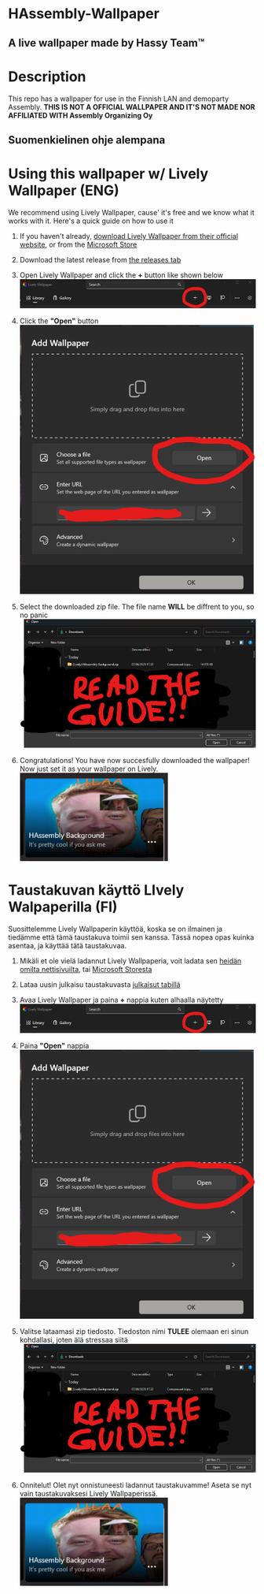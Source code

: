 # HAssembly-Wallpaper
## A live wallpaper made by Hassy Team™

# Description
This repo has a wallpaper for use in the Finnish LAN and demoparty Assembly. **THIS IS NOT A OFFICIAL WALLPAPER AND IT'S NOT MADE NOR AFFILIATED WITH Assembly Organizing Oy**

## Suomenkielinen ohje alempana

# Using this wallpaper w/ Lively Wallpaper (ENG)

We recommend using Lively Wallpaper, cause' it's free and we know what it works with it. Here's a quick guide on how to use it

1. If you haven't already, [download Lively Wallpaper from their official website](https://www.rocksdanister.com/lively/), or from the [Microsoft Store](https://apps.microsoft.com/store/detail/lively-wallpaper/9NTM2QC6QWS7)

2. Download the latest release from [the releases tab](https://github.com/HassyTeam/HAssembly-Wallpaper/releases)

3. Open Lively Wallpaper and click the **+** button like shown below 
![image of the button](/guideimgs/guide1.png)

4. Click the **"Open"** button 
![image of the button](/guideimgs/guide2.png)

5. Select the downloaded zip file. The file name **WILL** be diffrent to you, so no panic 
![image of the button](/guideimgs/guide3eng.png)

6. Congratulations! You have now succesfully downloaded the wallpaper! Now just set it as your wallpaper on Lively. 
![image of the button](/guideimgs/guide4.png)

# Taustakuvan käyttö LIvely Walpaperilla (FI)

Suosittelemme Lively Wallpaperin käyttöä, koska se on ilmainen ja tiedämme että tämä taustakuva toimii sen kanssa. Tässä nopea opas kuinka asentaa, ja käyttää tätä taustakuvaa.

1. Mikäli et ole vielä ladannut Lively Wallpaperia, voit ladata sen [heidän omilta nettisivuilta](https://www.rocksdanister.com/lively/), tai [Microsoft Storesta](https://apps.microsoft.com/store/detail/lively-wallpaper/9NTM2QC6QWS7)

2. Lataa uusin julkaisu taustakuvasta [julkaisut tabillä](https://github.com/HassyTeam/HAssembly-Wallpaper/releases)

3. Avaa Lively Wallpaper ja paina **+** nappia kuten alhaalla näytetty 
![image of the button](/guideimgs/guide1.png)

4. Paina **"Open"** nappia 
![image of the button](/guideimgs/guide2.png)

5. Valitse lataamasi zip tiedosto. Tiedoston nimi **TULEE** olemaan eri sinun kohdallasi, joten älä stressaa siitä 
![image of the button](/guideimgs/guide3eng.png)

6. Onnitelut! Olet nyt onnistuneesti ladannut taustakuvamme! Aseta se nyt vain taustakuvaksesi Lively Wallpaperissä. 
![image of the button](/guideimgs/guide4.png)

